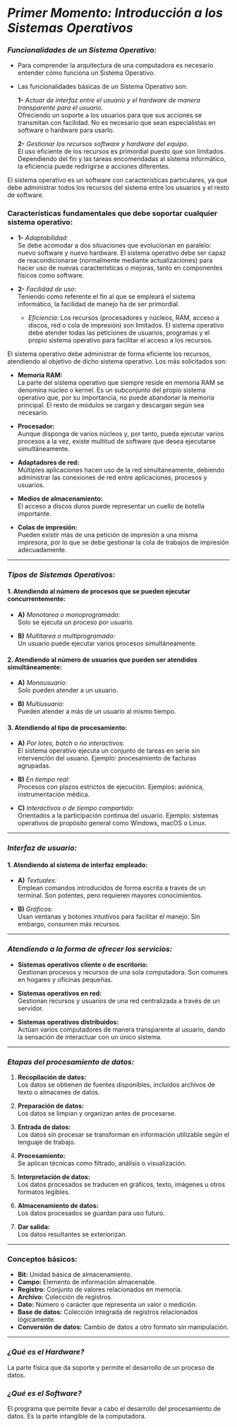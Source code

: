 # ***Primer Momento: Introducción a los Sistemas Operativos***

### *Funcionalidades de un Sistema Operativo:*

- Para comprender la arquitectura de una computadora es necesario entender cómo funciona un Sistema Operativo.​
- Las funcionalidades básicas de un Sistema Operativo son:

  **1-** *Actuar de interfaz entre el usuario y el hardware de manera transparente para el usuario.*  
  Ofreciendo un soporte a los usuarios para que sus acciones se transmitan con facilidad. No es necesario que sean especialistas en software o hardware para usarlo.
  
  **2-** *Gestionar los recursos software y hardware del equipo.*  
  El uso eficiente de los recursos es primordial puesto que son limitados. Dependiendo del fin y las tareas encomendadas al sistema informático, la eficiencia puede redirigirse a acciones diferentes.

El sistema operativo es un software con características particulares, ya que debe administrar todos los recursos del sistema entre los usuarios y el resto de software.

### **Características fundamentales que debe soportar cualquier sistema operativo:**

- **1-** *Adaptabilidad*:  
  Se debe acomodar a dos situaciones que evolucionan en paralelo: nuevo software y nuevo hardware. El sistema operativo debe ser capaz de reacondicionarse (normalmente mediante actualizaciones) para hacer uso de nuevas características o mejoras, tanto en componentes físicos como software.​

- **2-** *Facilidad de uso*:  
  Teniendo como referente el fin al que se empleará el sistema informático, la facilidad de manejo ha de ser primordial.  
  - *Eficiencia*: Los recursos (procesadores y núcleos, RAM, acceso a discos, red o cola de impresión) son limitados. El sistema operativo debe atender todas las peticiones de usuarios, programas y el propio sistema operativo para facilitar el acceso a los recursos. 

El sistema operativo debe administrar de forma eficiente los recursos, atendiendo al objetivo de dicho sistema operativo. Los más solicitados son:

- **Memoria RAM:**  
  La parte del sistema operativo que siempre reside en memoria RAM se denomina núcleo o kernel. Es un subconjunto del propio sistema operativo que, por su importancia, no puede abandonar la memoria principal. El resto de módulos se cargan y descargan según sea necesario.

- **Procesador:**  
  Aunque disponga de varios núcleos y, por tanto, pueda ejecutar varios procesos a la vez, existe multitud de software que desea ejecutarse simultáneamente.

- **Adaptadores de red:**  
  Múltiples aplicaciones hacen uso de la red simultáneamente, debiendo administrar las conexiones de red entre aplicaciones, procesos y usuarios.

- **Medios de almacenamiento:**  
  El acceso a discos duros puede representar un cuello de botella importante.

- **Colas de impresión:**  
  Pueden existir más de una petición de impresión a una misma impresora, por lo que se debe gestionar la cola de trabajos de impresión adecuadamente.

---

### *Tipos de Sistemas Operativos:*

#### **1. Atendiendo al número de procesos que se pueden ejecutar concurrentemente:**

- **A)** *Monotarea o monoprogramado:*  
  Solo se ejecuta un proceso por usuario. 

- **B)** *Multitarea o multiprogramado:*  
  Un usuario puede ejecutar varios procesos simultáneamente.

#### **2. Atendiendo al número de usuarios que pueden ser atendidos simultáneamente:**

- **A)** *Monousuario:*  
  Solo pueden atender a un usuario. 

- **B)** *Multiusuario:*  
  Pueden atender a más de un usuario al mismo tiempo.

#### **3. Atendiendo al tipo de procesamiento:**

- **A)** *Por lotes, batch o no interactivos:*  
  El sistema operativo ejecuta un conjunto de tareas en serie sin intervención del usuario. Ejemplo: procesamiento de facturas agrupadas.

- **B)** *En tiempo real:*  
  Procesos con plazos estrictos de ejecución. Ejemplos: aviónica, instrumentación médica.

- **C)** *Interactivos o de tiempo compartido:*  
  Orientados a la participación continua del usuario. Ejemplo: sistemas operativos de propósito general como Windows, macOS o Linux.

---

### *Interfaz de usuario:*

#### **1. Atendiendo al sistema de interfaz empleado:**

- **A)** *Textuales:*  
  Emplean comandos introducidos de forma escrita a través de un terminal. Son potentes, pero requieren mayores conocimientos.

- **B)** *Gráficos:*  
  Usan ventanas y botones intuitivos para facilitar el manejo. Sin embargo, consumen más recursos.

---

### *Atendiendo a la forma de ofrecer los servicios:*

- **Sistemas operativos cliente o de escritorio:**  
  Gestionan procesos y recursos de una sola computadora. Son comunes en hogares y oficinas pequeñas.

- **Sistemas operativos en red:**  
  Gestionan recursos y usuarios de una red centralizada a través de un servidor. 

- **Sistemas operativos distribuidos:**  
  Actúan varios computadores de manera transparente al usuario, dando la sensación de interactuar con un único sistema.

---

### *Etapas del procesamiento de datos:*

1. **Recopilación de datos:**  
   Los datos se obtienen de fuentes disponibles, incluidos archivos de texto o almacenes de datos.

2. **Preparación de datos:**  
   Los datos se limpian y organizan antes de procesarse.

3. **Entrada de datos:**  
   Los datos sin procesar se transforman en información utilizable según el lenguaje de trabajo.

4. **Procesamiento:**  
   Se aplican técnicas como filtrado, análisis o visualización.

5. **Interpretación de datos:**  
   Los datos procesados se traducen en gráficos, texto, imágenes u otros formatos legibles.

6. **Almacenamiento de datos:**  
   Los datos procesados se guardan para uso futuro.

7. **Dar salida:**  
   Los datos resultantes se exteriorizan.

---

### **Conceptos básicos:**

- **Bit:** Unidad básica de almacenamiento.  
- **Campo:** Elemento de información almacenable.  
- **Registro:** Conjunto de valores relacionados en memoria.  
- **Archivo:** Colección de registros.  
- **Dato:** Número o carácter que representa un valor o medición.  
- **Base de datos:** Colección integrada de registros relacionados lógicamente.  
- **Conversión de datos:** Cambio de datos a otro formato sin manipulación.

---

### *¿Qué es el Hardware?*  
La parte física que da soporte y permite el desarrollo de un proceso de datos.

### *¿Qué es el Software?*  
El programa que permite llevar a cabo el desarrollo del procesamiento de datos. Es la parte intangible de la computadora.

